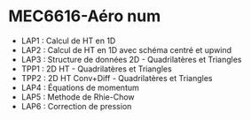 # MEC6616-Aéro num
- LAP1 : Calcul de HT en 1D
- LAP2 : Calcul de HT en 1D avec schéma centré et upwind
- LAP3 : Structure de données 2D - Quadrilatères et Triangles
- TPP1 : 2D HT - Quadrilatères et Triangles
- TPP2 : 2D HT Conv+Diff - Quadrilatères et Triangles
- LAP4 : Équations de momentum
- LAP5 : Methode de Rhie-Chow
- LAP6 : Correction de pression
